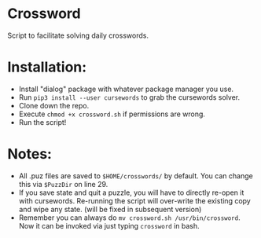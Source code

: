 # Crossword
Script to facilitate solving daily crosswords.

# Installation:
  * Install "dialog" package with whatever package manager you use. 
  * Run `pip3 install --user cursewords` to grab the cursewords solver.
  * Clone down the repo.
  * Execute `chmod +x crossword.sh` if permissions are wrong. 
  * Run the script!

# Notes:
  * All .puz files are saved to `$HOME/crosswords/` by default. You can change this via `$PuzzDir` on line 29.
  * If you save state and quit a puzzle, you will have to directly re-open it with cursewords. Re-running the script
    will over-write the existing copy and wipe any state. (will be fixed in subsequent version)
  * Remember you can always do `mv crossword.sh /usr/bin/crossword`. Now it can be invoked via just typing `crossword` in bash.
